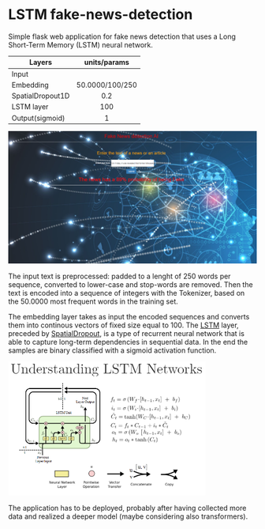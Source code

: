 # LSTM fake-news-detection
Simple flask web application for fake news detection that uses a Long Short-Term Memory (LSTM) neural network.

| Layers              |       units/params     |
|---------------------|:----------------------:|
| Input               |                        |
| Embedding           |      50.0000/100/250   |
| SpatialDropout1D    |           0.2          |
| LSTM layer          |           100          | 
| Output(sigmoid)     |            1           |



![](static/web_ui.png)

The input text is preprocessed: padded to a lenght of 250 words per sequence, converted to lower-case and stop-words are removed.  Then the text is encoded into a sequence of integers with the Tokenizer, based on the 50.0000 most frequent words in the training set.

The embedding layer takes as input the encoded sequences and converts them into continous vectors of fixed size equal to 100.
The [LSTM](https://en.wikipedia.org/wiki/Long_short-term_memory) layer, preceded by [SpatialDropout](https://keras.io/api/layers/regularization_layers/spatial_dropout1d/), is a type of recurrent neural network that is able to capture long-term dependencies in sequential data.
In the end the samples are binary classified with a sigmoid activation function.


<img src="static/Lstm_unit.png" alt="Image" width="400"/>

The application has to be deployed, probably after having collected more data and realized a deeper model (maybe considering also transformers).
